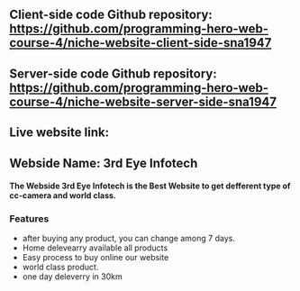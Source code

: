 ## Client-side code Github repository: https://github.com/programming-hero-web-course-4/niche-website-client-side-sna1947

## Server-side code Github repository: https://github.com/programming-hero-web-course-4/niche-website-server-side-sna1947

## Live website link:

##  Webside Name: 3rd Eye Infotech
#### The Webside 3rd Eye Infotech is the Best Website to get defferent type of cc-camera and world class.


### Features

- after buying any product, you can change  among 7 days.
- Home delevearry available all products
- Easy process to buy online our website
- world class product.
- one day deleverry in 30km